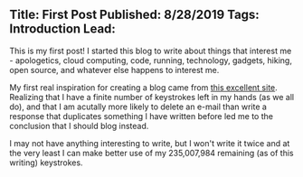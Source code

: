 Title: First Post
Published: 8/28/2019
Tags: Introduction
Lead: 
---
This is my first post! I started this blog to write about things that interest me - apologetics, cloud computing, code, running, technology, gadgets, hiking, open source, and whatever else happens to interest me. 

My first real inspiration for creating a blog came from [this excellent site](https://keysleft.com/). Realizing that I have a finite number of keystrokes left in my hands (as we all do), and that I am acutally more likely to delete an e-mail than write a response that duplicates something I have written before led me to the conclusion that I should blog instead. 

I may not have anything interesting to write, but I won't write it twice and at the very least I can make better use of my 235,007,984 remaining (as of this writing) keystrokes.